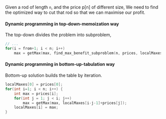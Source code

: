 
Given a rod of length `n`, and the price p[n] of different size, We need to find the optimized way to cut that rod so that we can maximise our profit.

#### Dynamic programming in top-down-memoization way

The top-down divides the problem into subproblem,

```C++
// ...
for(i = from+1; i < n; i++)
	max = getMax(max, find_max_benefit_subproblem(n, prices, localMaxes, i) + prices[i-from-1]);
```

#### Dynamic programming in bottom-up-tabulation way

Bottom-up solution builds the table by iteration.

```C++
localMaxes[0] = prices[0];
for(int i=1; i < n; i++) {
	int max = prices[i];
	for(int j = 1; j < i; j++)
		max = getMax(max, localMaxes[i-j-1]+prices[j]);
	localMaxes[i] = max;
}
```

